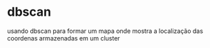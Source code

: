 # dbscan
usando dbscan para formar um mapa onde mostra a localização das coordenas armazenadas em um cluster

